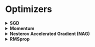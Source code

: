 # Optimizers

<div style="width:1000px;margin:auto">
<details><summary><b>SGD</b></summary><p>
<p><a href="https://keras.io/optimizers/"><strong>Docs</strong></a> </p>
```
keras.optimizers.SGD(
				learning_rate=0.01, 
				momentum=0.0, 
				nesterov=False)
```
</p></details>

<details><summary><b>Momentum</b></summary><p>
```
optimizer = tf.keras.optimizers.SGD(lr=0.001, momentum=.9)
```
</p></details>

<details><summary><b>Nesterov Accelerated Gradient (NAG)</b></summary><p>
```
optimizer = tf.keras.optimizers.SGD(lr=0.001, momentum=.9, nesterov=True)
```
</p></details>
<details><summary><b>RMSprop</b></summary><p>
```
optimizer = tf.keras.optimizers.RMSprop(lr=.001, rho=.9)
```
</p></details>

</div>